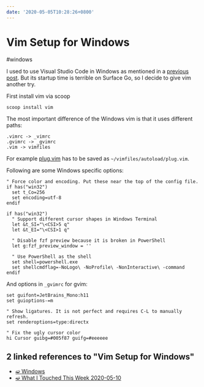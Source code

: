 ```yaml
---
date: '2020-05-05T10:28:26+0800'
---
```


# Vim Setup for Windows

#windows

I used to use Visual Studio Code in Windows as mentioned in a [previous post](ia-writer://open?path=/Locations/_Publish/§%20Blog/Posts/Posts%20-%202020/2005%20-%20My%20Windows%20Environment%20Setup/♯%20My%20Windows%20Environment%20Setup.md). But its startup time is terrible on Surface Go, so I decide to give vim another try.

<!--more-->

First install vim via scoop

```
scoop install vim
```

The most important difference of the Windows vim is that it uses different paths:

```
.vimrc -> _vimrc
.gvimrc -> _gvimrc
.vim -> vimfiles
```

For example [plug.vim](https://github.com/junegunn/vim-plug) has to be saved as `~/vimfiles/autoload/plug.vim`.

Following are some Windows specific options:

``` vim
" Force color and encoding. Put these near the top of the config file.
if has("win32")
  set t_Co=256
  set encoding=utf-8
endif

if has("win32")
  " Support different cursor shapes in Windows Terminal
  let &t_SI="\<CSI>5 q"
  let &t_EI="\<CSI>1 q"

  " Disable fzf preview because it is broken in PowerShell
  let g:fzf_preview_window = ''

  " Use PowerShell as the shell
  set shell=powershell.exe
  set shellcmdflag=-NoLogo\ -NoProfile\ -NonInteractive\ -command
endif
```

And options in `_gvimrc` for gvim:

``` vim
set guifont=JetBrains_Mono:h11
set guioptions-=m

" Show ligatures. It is not perfect and requires C-L to manually refresh.
set renderoptions=type:directx

" Fix the ugly cursor color
hi Cursor guibg=#005f87 guifg=#eeeeee
```

## 2 linked references to "Vim Setup for Windows"

* [➫ Windows](ia-writer://open?path=/Locations/_Publish/§%20Tickler/Tickler-W/Windows/♯%20Windows.md)
* [➫ What I Touched This Week 2020-05-10](ia-writer://open?path=/Locations/_Publish/§%20Blog/Journals/Journals%20-%202020/What%20I%20Touched%20This%20Week%202020-05-10/♯%20What%20I%20Touched%20This%20Week%202020-05-10.md)

